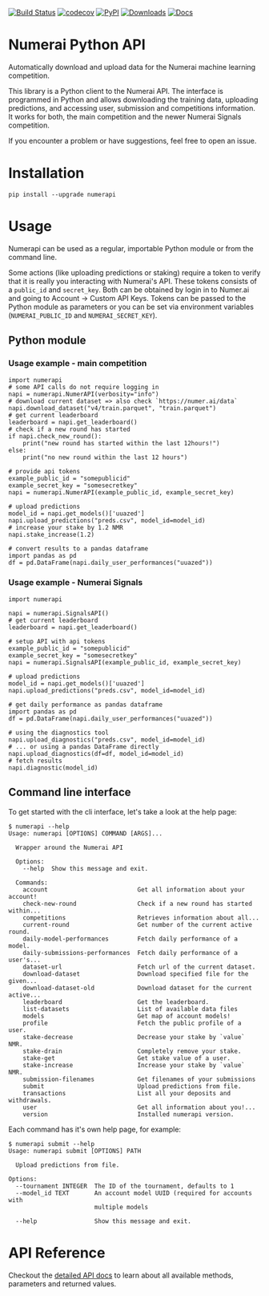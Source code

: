 [![Build Status](https://app.travis-ci.com/uuazed/numerapi.svg)](https://app.travis-ci.com/uuazed/numerapi)
[![codecov](https://codecov.io/gh/uuazed/numerapi/branch/master/graph/badge.svg)](https://codecov.io/gh/uuazed/numerapi)
[![PyPI](https://img.shields.io/pypi/v/numerapi.svg)](https://pypi.python.org/pypi/numerapi)
[![Downloads](https://pepy.tech/badge/numerapi/month)](https://pepy.tech/project/numerapi)
[![Docs](https://readthedocs.org/projects/numerapi/badge/?version=stable)](http://numerapi.readthedocs.io/en/stable/?badge=stable)

# Numerai Python API
Automatically download and upload data for the Numerai machine learning
competition.

This library is a Python client to the Numerai API. The interface is programmed
in Python and allows downloading the training data, uploading predictions, and
accessing user, submission and competitions information. It works for both, the
main competition and the newer Numerai Signals competition.

If you encounter a problem or have suggestions, feel free to open an issue.

# Installation
`pip install --upgrade numerapi`

# Usage

Numerapi can be used as a regular, importable Python module or from the command
line.

Some actions (like uploading predictions or staking) require a token to verify
that it is really you interacting with Numerai's API. These tokens consists of
a `public_id` and `secret_key`. Both can be obtained by login in to Numer.ai and
going to Account -> Custom API Keys. Tokens can be passed to the Python module
as parameters or you can be set via environment variables (`NUMERAI_PUBLIC_ID`
and `NUMERAI_SECRET_KEY`).

## Python module

### Usage example - main competition

    import numerapi
    # some API calls do not require logging in
    napi = numerapi.NumerAPI(verbosity="info")
    # download current dataset => also check `https://numer.ai/data`
    napi.download_dataset("v4/train.parquet", "train.parquet")
    # get current leaderboard
    leaderboard = napi.get_leaderboard()
    # check if a new round has started
    if napi.check_new_round():
        print("new round has started within the last 12hours!")
    else:
        print("no new round within the last 12 hours")

    # provide api tokens
    example_public_id = "somepublicid"
    example_secret_key = "somesecretkey"
    napi = numerapi.NumerAPI(example_public_id, example_secret_key)

    # upload predictions
    model_id = napi.get_models()['uuazed']
    napi.upload_predictions("preds.csv", model_id=model_id)
    # increase your stake by 1.2 NMR
    napi.stake_increase(1.2)

    # convert results to a pandas dataframe
    import pandas as pd
    df = pd.DataFrame(napi.daily_user_performances("uuazed"))


### Usage example - Numerai Signals

    import numerapi

    napi = numerapi.SignalsAPI()
    # get current leaderboard
    leaderboard = napi.get_leaderboard()

    # setup API with api tokens
    example_public_id = "somepublicid"
    example_secret_key = "somesecretkey"
    napi = numerapi.SignalsAPI(example_public_id, example_secret_key)

    # upload predictions
    model_id = napi.get_models()['uuazed']
    napi.upload_predictions("preds.csv", model_id=model_id)

    # get daily performance as pandas dataframe
    import pandas as pd
    df = pd.DataFrame(napi.daily_user_performances("uuazed"))

    # using the diagnostics tool
    napi.upload_diagnostics("preds.csv", model_id=model_id)
    # ... or using a pandas DataFrame directly
    napi.upload_diagnostics(df=df, model_id=model_id)
    # fetch results
    napi.diagnostic(model_id)


## Command line interface

To get started with the cli interface, let's take a look at the help page:

    $ numerapi --help
    Usage: numerapi [OPTIONS] COMMAND [ARGS]...

      Wrapper around the Numerai API

      Options:
        --help  Show this message and exit.

      Commands:
        account                         Get all information about your account!
        check-new-round                 Check if a new round has started within...
        competitions                    Retrieves information about all...
        current-round                   Get number of the current active round.
        daily-model-performances        Fetch daily performance of a model.
        daily-submissions-performances  Fetch daily performance of a user's...
        dataset-url                     Fetch url of the current dataset.
        download-dataset                Download specified file for the given...
        download-dataset-old            Download dataset for the current active...
        leaderboard                     Get the leaderboard.
        list-datasets                   List of available data files
        models                          Get map of account models!
        profile                         Fetch the public profile of a user.
        stake-decrease                  Decrease your stake by `value` NMR.
        stake-drain                     Completely remove your stake.
        stake-get                       Get stake value of a user.
        stake-increase                  Increase your stake by `value` NMR.
        submission-filenames            Get filenames of your submissions
        submit                          Upload predictions from file.
        transactions                    List all your deposits and withdrawals.
        user                            Get all information about you!...
        version                         Installed numerapi version.


Each command has it's own help page, for example:

    $ numerapi submit --help
    Usage: numerapi submit [OPTIONS] PATH

      Upload predictions from file.

    Options:
      --tournament INTEGER  The ID of the tournament, defaults to 1
      --model_id TEXT       An account model UUID (required for accounts with
                            multiple models

      --help                Show this message and exit.


# API Reference

Checkout the [detailed API docs](http://numerapi.readthedocs.io/en/latest/api/numerapi.html#module-numerapi.numerapi)
to learn about all available methods, parameters and returned values.
